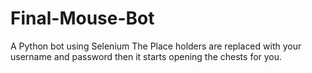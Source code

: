 # Final-Mouse-Bot
A Python bot using Selenium
The Place holders are replaced with your username and password then it starts opening the chests for you.
